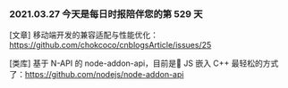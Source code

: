 ### 2021.03.27 今天是每日时报陪伴您的第 529 天

[文章] 移动端开发的兼容适配与性能优化：<https://github.com/chokcoco/cnblogsArticle/issues/25>

[类库] 基于 N-API 的 node-addon-api，目前是 JS 嵌入 C++ 最轻松的方式了：<https://github.com/nodejs/node-addon-api>
